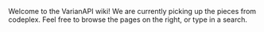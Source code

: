 Welcome to the VarianAPI wiki! We are currently picking up the pieces from codeplex. Feel free to browse the pages on the right, or type in a search.

